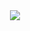<center>
  <img src="https://images-wixmp-ed30a86b8c4ca887773594c2.wixmp.com/f/b7a3018c-87b2-4e6e-8e10-2d2cb37d5a2f/dji75g1-90c9c4a9-a7c1-478f-a3ff-1865fc8cb839.png/v1/fit/w_598,h_382,q_70,strp/untitled776_20250404203743_by_dawkling_dji75g1-375w-2x.jpg?token=eyJ0eXAiOiJKV1QiLCJhbGciOiJIUzI1NiJ9.eyJzdWIiOiJ1cm46YXBwOjdlMGQxODg5ODIyNjQzNzNhNWYwZDQxNWVhMGQyNmUwIiwiaXNzIjoidXJuOmFwcDo3ZTBkMTg4OTgyMjY0MzczYTVmMGQ0MTVlYTBkMjZlMCIsIm9iaiI6W1t7ImhlaWdodCI6Ijw9MzgyIiwicGF0aCI6IlwvZlwvYjdhMzAxOGMtODdiMi00ZTZlLThlMTAtMmQyY2IzN2Q1YTJmXC9kamk3NWcxLTkwYzljNGE5LWE3YzEtNDc4Zi1hM2ZmLTE4NjVmYzhjYjgzOS5wbmciLCJ3aWR0aCI6Ijw9NTk4In1dXSwiYXVkIjpbInVybjpzZXJ2aWNlOmltYWdlLm9wZXJhdGlvbnMiXX0.HXAQ2u90GhtMWM8bJqrUhJooBw63JRTWMNgwFSESQ_U">
</center>
